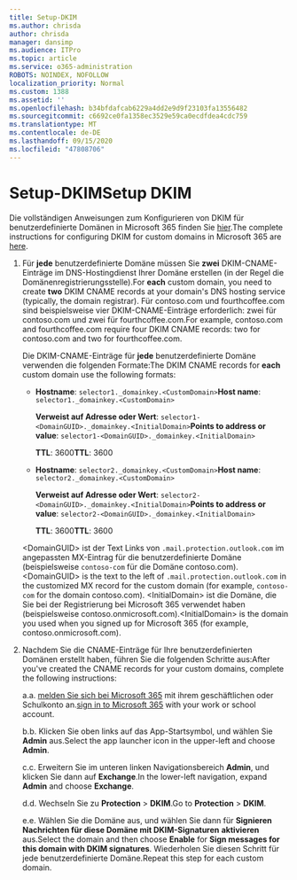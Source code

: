 ```yaml
---
title: Setup-DKIM
ms.author: chrisda
author: chrisda
manager: dansimp
ms.audience: ITPro
ms.topic: article
ms.service: o365-administration
ROBOTS: NOINDEX, NOFOLLOW
localization_priority: Normal
ms.custom: 1388
ms.assetid: ''
ms.openlocfilehash: b34bfdafcab6229a4dd2e9d9f23103fa13556482
ms.sourcegitcommit: c6692ce0fa1358ec3529e59ca0ecdfdea4cdc759
ms.translationtype: MT
ms.contentlocale: de-DE
ms.lasthandoff: 09/15/2020
ms.locfileid: "47808706"
---
```

# <a name="setup-dkim"></a><span data-ttu-id="38bb8-102">Setup-DKIM</span><span class="sxs-lookup"><span data-stu-id="38bb8-102">Setup DKIM</span></span>

<span data-ttu-id="38bb8-103">Die vollständigen Anweisungen zum Konfigurieren von DKIM für benutzerdefinierte Domänen in Microsoft 365 finden Sie [hier](https://docs.microsoft.com/microsoft-365/security/office-365-security/use-dkim-to-validate-outbound-email#steps-you-need-to-do-to-manually-set-up-dkim).</span><span class="sxs-lookup"><span data-stu-id="38bb8-103">The complete instructions for configuring DKIM for custom domains in Microsoft 365 are [here](https://docs.microsoft.com/microsoft-365/security/office-365-security/use-dkim-to-validate-outbound-email#steps-you-need-to-do-to-manually-set-up-dkim).</span></span>

1. <span data-ttu-id="38bb8-104">Für **jede** benutzerdefinierte Domäne müssen Sie **zwei** DKIM-CNAME-Einträge im DNS-Hostingdienst Ihrer Domäne erstellen (in der Regel die Domänenregistrierungsstelle).</span><span class="sxs-lookup"><span data-stu-id="38bb8-104">For **each** custom domain, you need to create **two** DKIM CNAME records at your domain's DNS hosting service (typically, the domain registrar).</span></span> <span data-ttu-id="38bb8-105">Für contoso.com und fourthcoffee.com sind beispielsweise vier DKIM-CNAME-Einträge erforderlich: zwei für contoso.com und zwei für fourthcoffee.com.</span><span class="sxs-lookup"><span data-stu-id="38bb8-105">For example, contoso.com and fourthcoffee.com require four DKIM CNAME records: two for contoso.com and two for fourthcoffee.com.</span></span>

   <span data-ttu-id="38bb8-106">Die DKIM-CNAME-Einträge für **jede** benutzerdefinierte Domäne verwenden die folgenden Formate:</span><span class="sxs-lookup"><span data-stu-id="38bb8-106">The DKIM CNAME records for **each** custom domain use the following formats:</span></span>

   - <span data-ttu-id="38bb8-107">**Hostname**: `selector1._domainkey.<CustomDomain>`</span><span class="sxs-lookup"><span data-stu-id="38bb8-107">**Host name**: `selector1._domainkey.<CustomDomain>`</span></span>

     <span data-ttu-id="38bb8-108">**Verweist auf Adresse oder Wert**: `selector1-<DomainGUID>._domainkey.<InitialDomain>`</span><span class="sxs-lookup"><span data-stu-id="38bb8-108">**Points to address or value**: `selector1-<DomainGUID>._domainkey.<InitialDomain>`</span></span>

     <span data-ttu-id="38bb8-109">**TTL**: 3600</span><span class="sxs-lookup"><span data-stu-id="38bb8-109">**TTL**: 3600</span></span>

   - <span data-ttu-id="38bb8-110">**Hostname**: `selector2._domainkey.<CustomDomain>`</span><span class="sxs-lookup"><span data-stu-id="38bb8-110">**Host name**: `selector2._domainkey.<CustomDomain>`</span></span>

     <span data-ttu-id="38bb8-111">**Verweist auf Adresse oder Wert**: `selector2-<DomainGUID>._domainkey.<InitialDomain>`</span><span class="sxs-lookup"><span data-stu-id="38bb8-111">**Points to address or value**: `selector2-<DomainGUID>._domainkey.<InitialDomain>`</span></span>

     <span data-ttu-id="38bb8-112">**TTL**: 3600</span><span class="sxs-lookup"><span data-stu-id="38bb8-112">**TTL**: 3600</span></span>

   <span data-ttu-id="38bb8-113">\<DomainGUID\> ist der Text Links von `.mail.protection.outlook.com` im angepassten MX-Eintrag für die benutzerdefinierte Domäne (beispielsweise `contoso-com` für die Domäne contoso.com).</span><span class="sxs-lookup"><span data-stu-id="38bb8-113">\<DomainGUID\> is the text to the left of `.mail.protection.outlook.com` in the customized MX record for the custom domain (for example, `contoso-com` for the domain contoso.com).</span></span> <span data-ttu-id="38bb8-114">\<InitialDomain\> ist die Domäne, die Sie bei der Registrierung bei Microsoft 365 verwendet haben (beispielsweise contoso.onmicrosoft.com).</span><span class="sxs-lookup"><span data-stu-id="38bb8-114">\<InitialDomain\> is the domain you used when you signed up for Microsoft 365 (for example, contoso.onmicrosoft.com).</span></span>

2. <span data-ttu-id="38bb8-115">Nachdem Sie die CNAME-Einträge für Ihre benutzerdefinierten Domänen erstellt haben, führen Sie die folgenden Schritte aus:</span><span class="sxs-lookup"><span data-stu-id="38bb8-115">After you've created the CNAME records for your custom domains, complete the following instructions:</span></span>

   <span data-ttu-id="38bb8-116">a.</span><span class="sxs-lookup"><span data-stu-id="38bb8-116">a.</span></span> <span data-ttu-id="38bb8-117">[melden Sie sich bei Microsoft 365](https://support.office.microsoft.com/article/e9eb7d51-5430-4929-91ab-6157c5a050b4) mit ihrem geschäftlichen oder Schulkonto an.</span><span class="sxs-lookup"><span data-stu-id="38bb8-117">[sign in to Microsoft 365](https://support.office.microsoft.com/article/e9eb7d51-5430-4929-91ab-6157c5a050b4) with your work or school account.</span></span>

   <span data-ttu-id="38bb8-118">b.</span><span class="sxs-lookup"><span data-stu-id="38bb8-118">b.</span></span> <span data-ttu-id="38bb8-119">Klicken Sie oben links auf das App-Startsymbol, und wählen Sie **Admin** aus.</span><span class="sxs-lookup"><span data-stu-id="38bb8-119">Select the app launcher icon in the upper-left and choose **Admin**.</span></span>

   <span data-ttu-id="38bb8-120">c.</span><span class="sxs-lookup"><span data-stu-id="38bb8-120">c.</span></span> <span data-ttu-id="38bb8-121">Erweitern Sie im unteren linken Navigationsbereich **Admin**, und klicken Sie dann auf **Exchange**.</span><span class="sxs-lookup"><span data-stu-id="38bb8-121">In the lower-left navigation, expand **Admin** and choose **Exchange**.</span></span>

   <span data-ttu-id="38bb8-122">d.</span><span class="sxs-lookup"><span data-stu-id="38bb8-122">d.</span></span> <span data-ttu-id="38bb8-123">Wechseln Sie zu **Protection**  >  **DKIM**.</span><span class="sxs-lookup"><span data-stu-id="38bb8-123">Go to **Protection** > **DKIM**.</span></span>

   <span data-ttu-id="38bb8-124">e.</span><span class="sxs-lookup"><span data-stu-id="38bb8-124">e.</span></span> <span data-ttu-id="38bb8-125">Wählen Sie die Domäne aus, und wählen Sie dann für **Signieren Nachrichten für diese Domäne mit DKIM-Signaturen** **aktivieren** aus.</span><span class="sxs-lookup"><span data-stu-id="38bb8-125">Select the domain and then choose **Enable** for **Sign messages for this domain with DKIM signatures**.</span></span> <span data-ttu-id="38bb8-126">Wiederholen Sie diesen Schritt für jede benutzerdefinierte Domäne.</span><span class="sxs-lookup"><span data-stu-id="38bb8-126">Repeat this step for each custom domain.</span></span>
